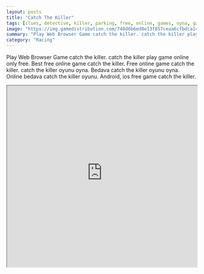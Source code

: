```yaml
---
layout: posts
title: "Catch The Killer"
tags: [clues, detective, killer, parking, free, online, games, oyna, game, free, games, play, play, games]
image: "https://img.gamedistribution.com/748d6b6ed8e13f857ceaa6cfbdca14b8.jpg"
summary: "Play Web Browser Game catch the killer. catch the killer play game online only free. Best free online game catch the killer. Free online game catch the killer. catch the killer oyunu oyna. Bedava catch the killer oyunu oyna. Online bedava catch the killer oyunu. Android, ios free game catch the killer."
category: "Racing"
---
```


Play Web Browser Game catch the killer. catch the killer play game online only free. Best free online game catch the killer. Free online game catch the killer. catch the killer oyunu oyna. Bedava catch the killer oyunu oyna. Online bedava catch the killer oyunu. Android, ios free game catch the killer.

<iframe width="100%" height="480px;" src="https://flash.gamedistribution.com?game=748d6b6ed8e13f857ceaa6cfbdca14b8"></iframe>